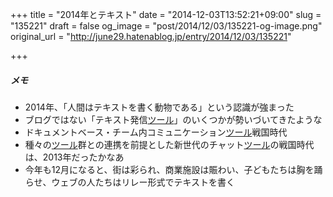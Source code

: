 +++
title = "2014年とテキスト"
date = "2014-12-03T13:52:21+09:00"
slug = "135221"
draft = false
og_image = "post/2014/12/03/135221-og-image.png"
original_url = "http://june29.hatenablog.jp/entry/2014/12/03/135221"

+++

<div class="section">
    <h5>メモ</h5>
    
<ul>
<li>2014年、「人間はテキストを書く動物である」という認識が強まった</li>
<li>ブログではない「テキスト発信<a class="keyword" href="http://d.hatena.ne.jp/keyword/%A5%C4%A1%BC%A5%EB">ツール</a>」のいくつかが勢いづいてきたような</li>
<li>ドキュメントベース・チーム内コミュニケーション<a class="keyword" href="http://d.hatena.ne.jp/keyword/%A5%C4%A1%BC%A5%EB">ツール</a>戦国時代</li>
<li>種々の<a class="keyword" href="http://d.hatena.ne.jp/keyword/%A5%C4%A1%BC%A5%EB">ツール</a>群との連携を前提とした新世代のチャット<a class="keyword" href="http://d.hatena.ne.jp/keyword/%A5%C4%A1%BC%A5%EB">ツール</a>の戦国時代は、2013年だったかなあ</li>
<li>今年も12月になると、街は彩られ、商業施設は賑わい、子どもたちは胸を踊らせ、ウェブの人たちはリレー形式でテキストを書く</li>
</ul>
</div>
